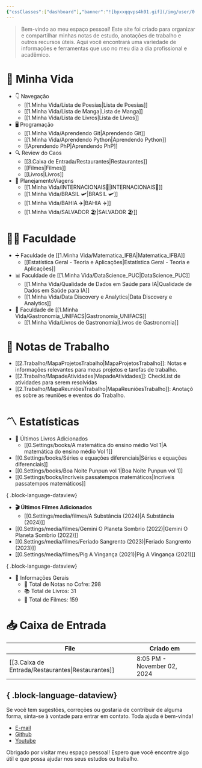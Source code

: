 ```yaml
---
{"cssClasses":["dashboard"],"banner":"![bpxxqqvps4h91.gif](/img/user/0.Settings/img/bpxxqqvps4h91.gif)","banner_y":0.77667,"title":"Trees of knowledge","dg-home":true,"dg-publish":true,"permalink":"/index/","contentClasses":"dashboard","tags":["gardenEntry"],"dgPassFrontmatter":true}
---
```



> Bem-vindo ao meu espaço pessoal! Este site foi criado para organizar e compartilhar minhas notas de estudo, anotações de trabalho e outros recursos úteis. Aqui você encontrará uma variedade de informações e ferramentas que uso no meu dia a dia profissional e acadêmico.

# 🌱 Minha Vida
- 👇 Navegação
    - [[1.Minha Vida/Lista de Poesias\|Lista de Poesias]]
    - [[1.Minha Vida/Lista de Manga\|Lista de Manga]]
    - [[1.Minha Vida/Lista de Livros\|Lista de Livros]]
- 🖥️ Programação
    - [[1.Minha Vida/Aprendendo Git\|Aprendendo Git]]
    - [[1.Minha Vida/Aprendendo Python\|Aprendendo Python]]
    - [[Aprendendo PhP\|Aprendendo PhP]]
- 🔍 Review do Caos
    - [[3.Caixa de Entrada/Restaurantes\|Restaurantes]]
    - [[Filmes\|Filmes]]
    - [[Livros\|Livros]]
- 🎴 PlanejamentoViagens
    - [[1.Minha Vida/INTERNACIONAIS🛫\|INTERNACIONAIS🛫]]
    - [[1.Minha Vida/BRASIL 🛩\|BRASIL 🛩]]
    - [[1.Minha Vida/BAHIA ✈️\|BAHIA ✈️]]
    - [[1.Minha Vida/SALVADOR 🏖️\|SALVADOR 🏖️]]
# 👨‍🎓 Faculdade
- ➗ Faculdade de [[1.Minha Vida/Matematica_IFBA\|Matematica_IFBA]]
    - [[Estatística Geral - Teoria e Aplicações\|Estatística Geral - Teoria e Aplicações]]
- 📊 Faculdade de [[1.Minha Vida/DataScience_PUC\|DataScience_PUC]]
    - [[1.Minha Vida/Qualidade de Dados em Saúde para IA\|Qualidade de Dados em Saúde para IA]]
    - [[1.Minha Vida/Data Discovery e Analytics\|Data Discovery e Analytics]]
- 🍲 Faculdade de [[1.Minha Vida/Gastronomia_UNIFACS\|Gastronomia_UNIFACS]]
    - [[1.Minha Vida/Livros de Gastronomia\|Livros de Gastronomia]]
# 💼 Notas de Trabalho
- [[2.Trabalho/MapaProjetosTrabalho\|MapaProjetosTrabalho]]: Notas e informações relevantes para meus projetos e tarefas de trabalho.
- [[2.Trabalho/MapadeAtividades\|MapadeAtividades]]: CheckList de atividades para serem resolvidas
- [[2.Trabalho/MapaReuniõesTrabalho\|MapaReuniõesTrabalho]]: Anotações sobre as reuniões e eventos do Trabalho.  
# 〽️ Estatísticas
- 📖 Últimos Livros Adicionados
    - [[0.Settings/books/A matemática do ensino médio Vol 1\|A matemática do ensino médio Vol 1]]
- [[0.Settings/books/Séries e equações diferenciais\|Séries e equações diferenciais]]
- [[0.Settings/books/Boa Noite Punpun vol 1\|Boa Noite Punpun vol 1]]
- [[0.Settings/books/Incríveis passatempos matemáticos\|Incríveis passatempos matemáticos]]

{ .block-language-dataview}
- **🎬 Últimos Filmes Adicionados**
    - [[0.Settings/media/filmes/A Substância (2024)\|A Substância (2024)]]
- [[0.Settings/media/filmes/Gemini O Planeta Sombrio (2022)\|Gemini O Planeta Sombrio (2022)]]
- [[0.Settings/media/filmes/Feriado Sangrento (2023)\|Feriado Sangrento (2023)]]
- [[0.Settings/media/filmes/Pig A Vingança (2021)\|Pig A Vingança (2021)]]

{ .block-language-dataview}
-   📼 Informações Gerais
    -   📝 Total de Notas no Cofre: 298
    -   📚 Total de Livros: 31
    -   🍿 Total de Filmes: 159
# 📥 Caixa de Entrada
| File                                                 | Criado em                   |
| ---------------------------------------------------- | --------------------------- |
| [[3.Caixa de Entrada/Restaurantes\|Restaurantes]] | 8:05 PM - November 02, 2024 |

{ .block-language-dataview}
---
Se você tem sugestões, correções ou gostaria de contribuir de alguma forma, sinta-se à vontade para entrar em contato. Toda ajuda é bem-vinda!
-   [E-mail](mailto:samuraiflamesf@gmail.com)
-   [Github](https://github.com/Samuraiflamesf/CofreObisidian)
-   [Youtube](https://youtube.com/user/SamuraiFlameSF)
  
Obrigado por visitar meu espaço pessoal! Espero que você encontre algo útil e que possa ajudar nos seus estudos ou trabalho.